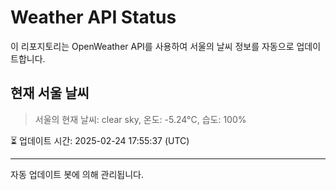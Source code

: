 
# Weather API Status

이 리포지토리는 OpenWeather API를 사용하여 서울의 날씨 정보를 자동으로 업데이트합니다.

## 현재 서울 날씨
> 서울의 현재 날씨: clear sky, 온도: -5.24°C, 습도: 100%

⏳ 업데이트 시간: 2025-02-24 17:55:37 (UTC)

---
자동 업데이트 봇에 의해 관리됩니다.
